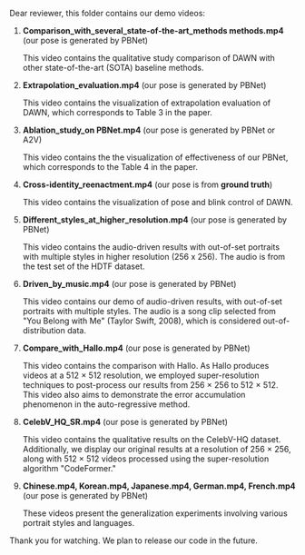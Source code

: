 Dear reviewer, this folder contains our demo videos:

1. **Comparison_with_several_state-of-the-art_methods methods.mp4**  (our pose is generated by PBNet)

   This video contains the qualitative study comparison of DAWN with other state-of-the-art (SOTA) baseline methods.

2. **Extrapolation_evaluation.mp4** (our pose is generated by PBNet)

   This video contains the visualization of extrapolation evaluation of DAWN, which corresponds to Table 3 in the paper.

3. **Ablation_study_on PBNet.mp4** (our pose is generated by PBNet or A2V)

   This video contains the the visualization of effectiveness of our PBNet, which corresponds to the Table 4 in the paper.&#x20;

4. **Cross-identity_reenactment.mp4** (our pose is from **ground truth**)

   This video contains the visualization of pose and blink control of DAWN.

5. **Different_styles_at_higher_resolution.mp4** (our pose is generated by PBNet)

   This video contains the audio-driven results with out-of-set portraits with multiple styles in higher resolution (256 x 256). The audio is from the test set of the HDTF dataset.

6. **Driven_by_music.mp4** (our pose is generated by PBNet)

   This video contains our demo of audio-driven results, with out-of-set portraits with multiple styles. The audio is a song clip selected from "You Belong with Me" (Taylor Swift, 2008), which is considered out-of-distribution data.

7. **Compare_with_Hallo.mp4** (our pose is generated by PBNet)

   This video contains the comparison with Hallo. As Hallo produces videos at a 512 × 512 resolution, we employed super-resolution techniques to post-process our results from 256 × 256 to 512 × 512. This video also aims to demonstrate the error accumulation phenomenon in the auto-regressive method.

8. **CelebV_HQ_SR.mp4** (our pose is generated by PBNet)

   This video contains the qualitative results on the CelebV-HQ dataset. Additionally, we display our original results at a resolution of 256 × 256, along with 512 × 512 videos processed using the super-resolution algorithm "CodeFormer."

9. **Chinese.mp4, Korean.mp4, Japanese.mp4, German.mp4, French.mp4** (our pose is generated by PBNet)

    These videos present the generalization experiments involving various portrait styles and languages.

Thank you for watching. We plan to release our code in the future.
